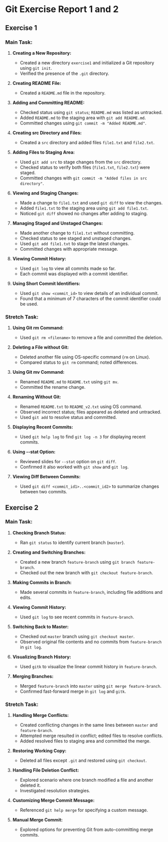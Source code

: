 # Git Exercise Report 1 and 2

## Exercise 1

### Main Task:

1. **Creating a New Repository:**
   - Created a new directory `exercise1` and initialized a Git repository using `git init`.
   - Verified the presence of the `.git` directory.

2. **Creating README File:**
   - Created a `README.md` file in the repository.

3. **Adding and Committing README:**
   - Checked status using `git status`; `README.md` was listed as untracked.
   - Added `README.md` to the staging area with `git add README.md`.
   - Committed changes using `git commit -m "Added README.md"`.

4. **Creating src Directory and Files:**
   - Created a `src` directory and added files `file1.txt` and `file2.txt`.

5. **Adding Files to Staging Area:**
   - Used `git add src` to stage changes from the `src` directory.
   - Checked status to verify both files (`file1.txt`, `file2.txt`) were staged.
   - Committed changes with `git commit -m "Added files in src directory"`.

6. **Viewing and Staging Changes:**
   - Made a change to `file1.txt` and used `git diff` to view the changes.
   - Added `file1.txt` to the staging area using `git add file1.txt`.
   - Noticed `git diff` showed no changes after adding to staging.

7. **Managing Staged and Unstaged Changes:**
   - Made another change to `file1.txt` without committing.
   - Checked status to see staged and unstaged changes.
   - Used `git add file1.txt` to stage the latest changes.
   - Committed changes with appropriate message.

8. **Viewing Commit History:**
   - Used `git log` to view all commits made so far.
   - Each commit was displayed with a commit identifier.

9. **Using Short Commit Identifiers:**
   - Used `git show <commit_id>` to view details of an individual commit.
   - Found that a minimum of 7 characters of the commit identifier could be used.

### Stretch Task:

1. **Using Git rm Command:**
   - Used `git rm <filename>` to remove a file and committed the deletion.

2. **Deleting a File without Git:**
   - Deleted another file using OS-specific command (`rm` on Linux).
   - Compared status to `git rm` command; noted differences.

3. **Using Git mv Command:**
   - Renamed `README.md` to `README.txt` using `git mv`.
   - Committed the rename change.

4. **Renaming Without Git:**
   - Renamed `README.txt` to `README_v2.txt` using OS command.
   - Observed incorrect status; files appeared as deleted and untracked.
   - Used `git add` to resolve status and committed.

5. **Displaying Recent Commits:**
   - Used `git help log` to find `git log -n 3` for displaying recent commits.

6. **Using --stat Option:**
   - Reviewed slides for `--stat` option on `git diff`.
   - Confirmed it also worked with `git show` and `git log`.

7. **Viewing Diff Between Commits:**
   - Used `git diff <commit_id1>..<commit_id2>` to summarize changes between two commits.

## Exercise 2

### Main Task:

1. **Checking Branch Status:**
   - Ran `git status` to identify current branch (`master`).

2. **Creating and Switching Branches:**
   - Created a new branch `feature-branch` using `git branch feature-branch`.
   - Checked out the new branch with `git checkout feature-branch`.

3. **Making Commits in Branch:**
   - Made several commits in `feature-branch`, including file additions and edits.

4. **Viewing Commit History:**
   - Used `git log` to see recent commits in `feature-branch`.

5. **Switching Back to Master:**
   - Checked out `master` branch using `git checkout master`.
   - Observed original file contents and no commits from `feature-branch` in `git log`.

6. **Visualizing Branch History:**
   - Used `gitk` to visualize the linear commit history in `feature-branch`.

7. **Merging Branches:**
   - Merged `feature-branch` into `master` using `git merge feature-branch`.
   - Confirmed fast-forward merge in `git log` and `gitk`.

### Stretch Task:

1. **Handling Merge Conflicts:**
   - Created conflicting changes in the same lines between `master` and `feature-branch`.
   - Attempted merge resulted in conflict; edited files to resolve conflicts.
   - Added resolved files to staging area and committed the merge.

2. **Restoring Working Copy:**
   - Deleted all files except `.git` and restored using `git checkout`.

3. **Handling File Deletion Conflict:**
   - Explored scenario where one branch modified a file and another deleted it.
   - Investigated resolution strategies.

4. **Customizing Merge Commit Message:**
   - Referenced `git help merge` for specifying a custom message.

5. **Manual Merge Commit:**
   - Explored options for preventing Git from auto-committing merge commits.

